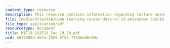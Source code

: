 ```yaml
---
content_type: resource
description: This resource contains information regarding lecture notes.
file: /media/https%3A/open-learning-course-data-rc.s3.amazonaws.com/18-152-introduction-to-partial-differential-equations-fall-2011/69f8388a46fa29298f82735ddad8c08c_MIT18_152F11_lec_19_20.pdf
file_type: application/pdf
resourcetype: Document
title: MIT18_152F11_lec_19_20.pdf
uid: 69f8388a-46fa-2929-8f82-735ddad8c08c
---
```

